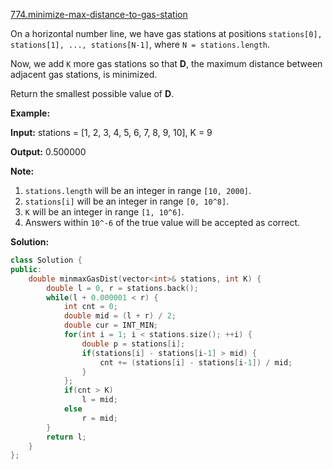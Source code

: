 [774.minimize-max-distance-to-gas-station](https://leetcode.com/problems/minimize-max-distance-to-gas-station/)  

On a horizontal number line, we have gas stations at positions `stations[0], stations[1], ..., stations[N-1]`, where `N = stations.length`.

Now, we add `K` more gas stations so that **D**, the maximum distance between adjacent gas stations, is minimized.

Return the smallest possible value of **D**.

**Example:**

  
**Input:** stations = \[1, 2, 3, 4, 5, 6, 7, 8, 9, 10\], K = 9
  
**Output:** 0.500000
  

**Note:**

1.  `stations.length` will be an integer in range `[10, 2000]`.
2.  `stations[i]` will be an integer in range `[0, 10^8]`.
3.  `K` will be an integer in range `[1, 10^6]`.
4.  Answers within `10^-6` of the true value will be accepted as correct.  



**Solution:**  

```cpp
class Solution {
public:
    double minmaxGasDist(vector<int>& stations, int K) {
        double l = 0, r = stations.back();
        while(l + 0.000001 < r) {
            int cnt = 0;
            double mid = (l + r) / 2;
            double cur = INT_MIN;
            for(int i = 1; i < stations.size(); ++i) {
                double p = stations[i];
                if(stations[i] - stations[i-1] > mid) {
                    cnt += (stations[i] - stations[i-1]) / mid;
                }
            };
            if(cnt > K)
                l = mid;
            else
                r = mid;
        }
        return l;
    }
};
```
      